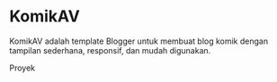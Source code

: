 # KomikAV

KomikAV adalah template Blogger untuk membuat blog komik dengan tampilan sederhana, responsif, dan mudah digunakan.

Proyek

